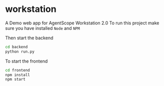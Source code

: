 # workstation
A Demo web app for AgentScope Workstation 2.0
To run this project make sure you have installed `Node` and `NPM`

Then start the backend
```sh 
cd backend
python run.py
```
To start the frontend
```sh
cd frontend
npm install
npm start
```
